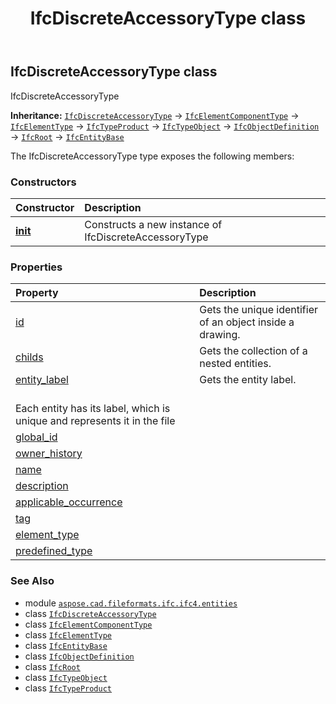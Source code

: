 ﻿---
title: IfcDiscreteAccessoryType class
second_title: Aspose.CAD for Python via .NET API References
description: 
type: docs
weight: 1770
url: /python-net/aspose.cad.fileformats.ifc.ifc4.entities/ifcdiscreteaccessorytype/
is_root: false
---

## IfcDiscreteAccessoryType class

IfcDiscreteAccessoryType



**Inheritance:** [`IfcDiscreteAccessoryType`](/cad/python-net/aspose.cad.fileformats.ifc.ifc4.entities/ifcdiscreteaccessorytype) → 
[`IfcElementComponentType`](/cad/python-net/aspose.cad.fileformats.ifc.ifc4.entities/ifcelementcomponenttype) → 
[`IfcElementType`](/cad/python-net/aspose.cad.fileformats.ifc.ifc4.entities/ifcelementtype) → 
[`IfcTypeProduct`](/cad/python-net/aspose.cad.fileformats.ifc.ifc4.entities/ifctypeproduct) → 
[`IfcTypeObject`](/cad/python-net/aspose.cad.fileformats.ifc.ifc4.entities/ifctypeobject) → 
[`IfcObjectDefinition`](/cad/python-net/aspose.cad.fileformats.ifc.ifc4.entities/ifcobjectdefinition) → 
[`IfcRoot`](/cad/python-net/aspose.cad.fileformats.ifc.ifc4.entities/ifcroot) → 
[`IfcEntityBase`](/cad/python-net/aspose.cad.fileformats.ifc/ifcentitybase)



The IfcDiscreteAccessoryType type exposes the following members:

### Constructors
| Constructor | Description |
| :- | :- |
| [__init__](/cad/python-net/aspose.cad.fileformats.ifc.ifc4.entities/ifcdiscreteaccessorytype/__init__/#) | Constructs a new instance of IfcDiscreteAccessoryType |


### Properties
| Property | Description |
| :- | :- |
| [id](/cad/python-net/aspose.cad.fileformats.ifc.ifc4.entities/ifcdiscreteaccessorytype/id) | Gets the unique identifier of an object inside a drawing. |
| [childs](/cad/python-net/aspose.cad.fileformats.ifc.ifc4.entities/ifcdiscreteaccessorytype/childs) | Gets the collection of a nested entities. |
| [entity_label](/cad/python-net/aspose.cad.fileformats.ifc.ifc4.entities/ifcdiscreteaccessorytype/entity_label) | Gets the entity label.<br/>Each entity has its label, which is unique and represents it in the file |
| [global_id](/cad/python-net/aspose.cad.fileformats.ifc.ifc4.entities/ifcdiscreteaccessorytype/global_id) |  |
| [owner_history](/cad/python-net/aspose.cad.fileformats.ifc.ifc4.entities/ifcdiscreteaccessorytype/owner_history) |  |
| [name](/cad/python-net/aspose.cad.fileformats.ifc.ifc4.entities/ifcdiscreteaccessorytype/name) |  |
| [description](/cad/python-net/aspose.cad.fileformats.ifc.ifc4.entities/ifcdiscreteaccessorytype/description) |  |
| [applicable_occurrence](/cad/python-net/aspose.cad.fileformats.ifc.ifc4.entities/ifcdiscreteaccessorytype/applicable_occurrence) |  |
| [tag](/cad/python-net/aspose.cad.fileformats.ifc.ifc4.entities/ifcdiscreteaccessorytype/tag) |  |
| [element_type](/cad/python-net/aspose.cad.fileformats.ifc.ifc4.entities/ifcdiscreteaccessorytype/element_type) |  |
| [predefined_type](/cad/python-net/aspose.cad.fileformats.ifc.ifc4.entities/ifcdiscreteaccessorytype/predefined_type) |  |



### See Also
* module [`aspose.cad.fileformats.ifc.ifc4.entities`](..)
* class [`IfcDiscreteAccessoryType`](/cad/python-net/aspose.cad.fileformats.ifc.ifc4.entities/ifcdiscreteaccessorytype)
* class [`IfcElementComponentType`](/cad/python-net/aspose.cad.fileformats.ifc.ifc4.entities/ifcelementcomponenttype)
* class [`IfcElementType`](/cad/python-net/aspose.cad.fileformats.ifc.ifc4.entities/ifcelementtype)
* class [`IfcEntityBase`](/cad/python-net/aspose.cad.fileformats.ifc/ifcentitybase)
* class [`IfcObjectDefinition`](/cad/python-net/aspose.cad.fileformats.ifc.ifc4.entities/ifcobjectdefinition)
* class [`IfcRoot`](/cad/python-net/aspose.cad.fileformats.ifc.ifc4.entities/ifcroot)
* class [`IfcTypeObject`](/cad/python-net/aspose.cad.fileformats.ifc.ifc4.entities/ifctypeobject)
* class [`IfcTypeProduct`](/cad/python-net/aspose.cad.fileformats.ifc.ifc4.entities/ifctypeproduct)
